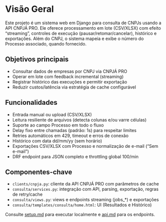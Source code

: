 # Visão Geral

Este projeto é um sistema web em Django para consulta de CNPJs usando a API CNPJÁ PRO. Ele oferece processamento em lote (CSV/XLSX) com efeito “streaming”, controles de execução (pausar/retomar/cancelar), histórico e exportações. Além do CNPJ, o sistema mapeia e exibe o número do Processo associado, quando fornecido.

## Objetivos principais
- Consultar dados de empresas por CNPJ via CNPJÁ PRO
- Operar em lote com feedback incremental (streaming)
- Registrar histórico das execuções e permitir exportação
- Reduzir custos/latência via estratégia de cache configurável

## Funcionalidades
- Entrada manual ou upload (CSV/XLSX)
- Leitura resiliente de arquivos (detecta colunas e/ou varre células)
- Suporte ao campo Processo em todo o fluxo
- Delay fixo entre chamadas (padrão: 1s) para respeitar limites
- Retries automáticos em 429, timeout e erros de conexão
- Histórico com data dd/mm/yy (sem horário)
- Exportações CSV/XLSX com Processo e normalização de e-mail (“Sem e-mail”)
- DRF endpoint para JSON completo e throttling global 100/min

## Componentes-chave
- `clients/cnpja.py`: cliente da API CNPJÁ PRO com parâmetros de cache
- `consulta/services.py`: integração com API, parsing, exportação, regras de retry/cache
- `consulta/views.py`: views e endpoints streaming (jobs_*) e exportações
- `consulta/templates/consulta/home.html`: UI (Resultados e Histórico)

Consulte [setup.md](setup.md) para executar localmente e [api.md](api.md) para os endpoints.